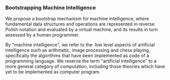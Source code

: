 ### Bootstrapping Machine Intelligence

We propose a bootstrap mechanism for machine intelligence, where fundamental data structures and operations are represented in reverse Polish notation and evaluated by a virtual machine, and its results in turn assessed by a human programmer. 

By "machine intelligence", we refer to the  low level aspects of artificial intelligence such as arithmetic, image processing and chess playing, specifically the algorithms that have been implemented as code of a programming language. We reserve the term "artificial intelligence" to a more general category of computation, including those theories which have yet to be implemented as computer program.

